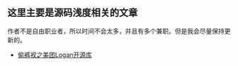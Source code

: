 #

## 这里主要是源码浅度相关的文章

作者不是自由职业者，所以时间不会太多，并且有多个兼职。但是我会尽量保持更新的。

- [偷裤衩之美团Logan开源库](./偷裤衩之美团Logan开源库.md)
